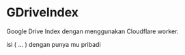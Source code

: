 # GDriveIndex
Google Drive Index dengan menggunakan Cloudflare worker.

isi ( ... ) dengan punya mu pribadi
